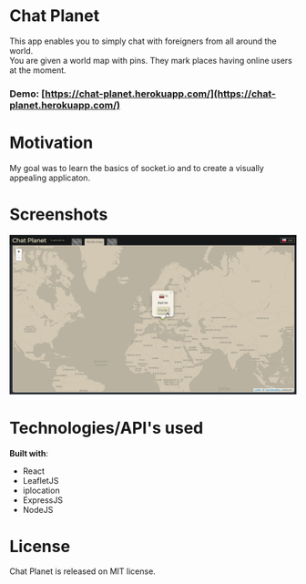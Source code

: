 # Chat Planet

This app enables you to simply chat with foreigners from all around the world.  
You are given a world map with pins. They mark places having online users at the moment.

### Demo: [https://chat-planet.herokuapp.com/](https://chat-planet.herokuapp.com/)

# Motivation

My goal was to learn the basics of socket.io and to create a visually appealing applicaton.

# Screenshots

![img](https://github.com/Kartm/chat-planet/blob/master/src/resources/github/screenshot.jpg?raw=true)

# Technologies/API's used
**Built with**:
- React
- LeafletJS
- iplocation
- ExpressJS
- NodeJS

# License

Chat Planet is released on MIT license.
